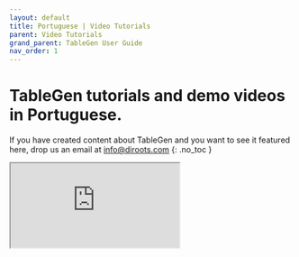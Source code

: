 ```yaml
---
layout: default
title: Portuguese | Video Tutorials
parent: Video Tutorials
grand_parent: TableGen User Guide
nav_order: 1
---
```


# TableGen tutorials and demo videos in Portuguese.
If you have created content about TableGen and you want to see it featured here, drop us an email at info@diroots.com
{: .no_toc }

 <div class="di-iframe-container">
  <iframe
  title="TableGen | Como importar planilhas Excel no Revit | Plugin TableGen | DiRoots"
  class="di-responsive-iframe" 
  src="https://www.youtube.com/embed/onUGKAgM0Lg">
  </iframe>
</div>